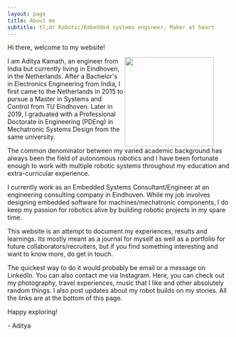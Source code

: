 ```yaml
---
layout: page
title: About me
subtitle: tl;dr Robotic/Embedded systems engineer, Maker at heart
---
```


Hi there, welcome to my website!

<figure class="aligncenter">
	<img align="right" width="200" height="200" src="https://adityakamath.github.com/assets/img/about_me.png" />
</figure>

I am Aditya Kamath, an engineer from India but currently living in Eindhoven, in the Netherlands. After a Bachelor's in Electronics Engineering from India, I first came to the Netherlands in 2015 to pursue a Master in Systems and Control from TU Eindhoven. Later in 2019, I graduated with a Professional Doctorate in Engineering (PDEng) in Mechatronic Systems Design from the same university. 

The common denominator between my varied academic background has always been the field of autonomous robotics and I have been fortunate enough to work with multiple robotic systems throughout my education and extra-curricular experience.

I currently work as an Embedded Systems Consultant/Engineer at an engineering consulting company in Eindhoven. While my job involves designing embedded software for machines/mechatronic components, I do keep my passion for robotics alive by building robotic projects in my spare time. 

This website is an attempt to document my experiences, results and learnings. Its mostly meant as a journal for myself as well as a portfolio for future collaborators/recruiters, but if you find something interesting and want to know more, do get in touch.

The quickest way to do it would probably be email or a message on LinkedIn. You can also contact me via Instagram. Here, you can check out my photography, travel experiences, music that I like and other absolutely random things. I also post updates about my robot builds on my stories. All the links are at the bottom of this page. 

Happy exploring!

\- Aditya


